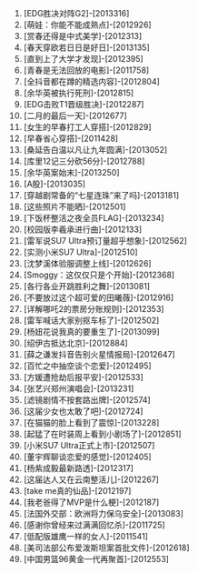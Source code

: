 
1. [EDG胜决对阵G2]-[2013316]
1. [萌娃：你能不能成熟点]-[2012926]
1. [赏春还得是中式美学]-[2012313]
1. [春天穿欧若日日是好日]-[2013135]
1. [直到上了大学才发现]-[2012395]
1. [青春是无法回放的电影]-[2011758]
1. [全抖音都在蹲的精选内容]-[2012804]
1. [余华英被执行死刑]-[2012815]
1. [EDG击败T1晋级胜决]-[2012287]
1. [二月的最后一天]-[2012677]
1. [女生的早春打工人穿搭]-[2012829]
1. [早春省心穿搭]-[2011428]
1. [桑延告白温以凡让九年圆满]-[2013052]
1. [库里12记三分砍56分]-[2012788]
1. [余华英案始末]-[2013250]
1. [A股]-[2013035]
1. [穿越剧常备的“七星连珠”来了吗]-[2013181]
1. [这些照片不能晒]-[2012501]
1. [下饭杯整活之夜全员FLAG]-[2013234]
1. [校园版李羲承进行曲]-[2012133]
1. [雷军说SU7 Ultra预订量超乎想象]-[2012562]
1. [实测小米SU7 Ultra]-[2012510]
1. [沈梦溪体验服调整上线]-[2012626]
1. [Smoggy：这仅仅只是个开始]-[2012368]
1. [各行各业开跳胜利之舞]-[2013081]
1. [不要放过这个超可爱的田曦薇]-[2012916]
1. [详解哪吒2的票房分账规则]-[2012353]
1. [雷军喊话大家别抠车标了]-[2012502]
1. [杨妞花说我真的要重生了]-[2013099]
1. [绍伊古抵达北京]-[2012884]
1. [薛之谦发抖音告别火星情报局]-[2012647]
1. [百忙之中抽空谈个恋爱]-[2012495]
1. [方媛遭抢劫后报平安]-[2012533]
1. [张艺兴郑州演唱会]-[2013231]
1. [滤镜剧情不按套路出牌]-[2012574]
1. [这届少女也太敢了吧]-[2012724]
1. [在猫猫的脸上看到了震惊]-[2013228]
1. [起猛了在时装周上看到小剧场了]-[2012851]
1. [小米SU7 Ultra正式上市]-[2012507]
1. [董宇辉聊谈恋爱的感觉]-[2012405]
1. [杨紫成毅最新路透]-[2012317]
1. [这届达人又在云南整活儿]-[2012267]
1. [take me真的仙品]-[2012197]
1. [我老爸得了MVP是什么梗]-[2012187]
1. [法国外交部：欧洲将力保乌安全]-[2013083]
1. [感谢你曾经来过满满回忆杀]-[2011725]
1. [低配版雄鹰一样的女人]-[2011541]
1. [美司法部公布爱泼斯坦案首批文件]-[2012618]
1. [中国男篮96黄金一代再聚首]-[2012553]